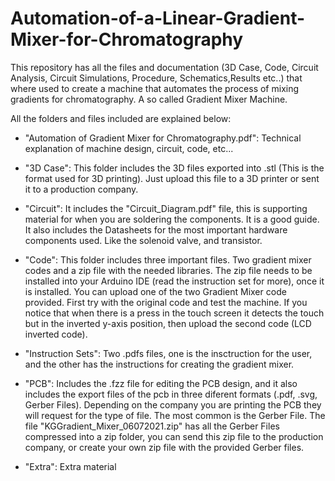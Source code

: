 # Automation-of-a-Linear-Gradient-Mixer-for-Chromatography

This repository has all the files and documentation (3D Case, Code, Circuit Analysis, Circuit Simulations, Procedure, Schematics,Results etc..) that where used to create a machine that automates the process of mixing gradients for chromatography. A so called Gradient Mixer Machine.

All the folders and files included are explained below:

- "Automation of Gradient Mixer for Chromatography.pdf": Technical explanation of machine design, circuit, code, etc...

- "3D Case": This folder includes the 3D files exported into .stl (This is the format used for 3D printing). Just upload this file to a 3D printer or sent it to a production company.

- "Circuit": It includes the "Circuit_Diagram.pdf" file, this is supporting material for when you are soldering the components. It is a good guide. It also includes the Datasheets for the most important hardware components used. Like the solenoid valve, and transistor.

- "Code": This folder includes three important files. Two gradient mixer codes and a zip file with the needed libraries. The zip file needs to be installed into your Arduino IDE (read the instruction set for more), once it is installed. You can upload one of the two Gradient Mixer code provided. First try with the original code and test the machine. If you notice that when there is a press in the touch screen it detects the touch but in the inverted y-axis position, then upload the second code (LCD inverted code).

- "Instruction Sets": Two .pdfs files, one is the insctruction for the user, and the other has the instructions for creating the gradient mixer.

- "PCB": Includes the .fzz file for editing the PCB design, and it also includes the export files of the pcb in three diferent formats (.pdf, .svg, Gerber Files). Depending on the company you are printing the PCB they will request for the type of file. The most common is the Gerber File. The file "KGGradient_Mixer_06072021.zip" has all the Gerber Files compressed into a zip folder, you can send this zip file to the production company, or create your own zip file with the provided Gerber files.
 
- "Extra": Extra material
